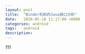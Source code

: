 ```yaml
---
layout: post
title:  "Binder机制的Java接口分析"
date:   2020-05-18 11:17:00 +0800
categories: android
tags:   android
description:
---
```

111
<!-- 一.获取Service Manager的Java远程接口
关键代码是ServiceManagerNative.asInterface(BinderInternal.getContextObject())
中间源码分析比较简单省略，直接记录关键点。BinderInternal.getContextObject()相当于
new BinderProxy(),该proxy的field mObject记录了c++层的BpBinder(0);c++层的BpBinder,
BBinder,binder驱动之间的关系以前已经探讨过，这里不再写。

二.HelloService的启动过程
该HelloService的demo在老罗博客里有，该博客也主要是记录老罗博客的关键点，方便我自己
记忆。HelloService在SystemServer.java里启动ServerThread启动起来，其他的常见
framework层java服务如Ams,Wms也是在这里启动起来。
new HelloService();这个语句会调用HelloService类的构造函数，而HelloService类继承于
IHelloService.Stub类，IHelloService.Stub类又继承了Binder类，因此，最后会调用
Binder类的构造函数： -->
<!-- {% highlight java %}
public class Binder implements IBinder {
......

private int mObject;

......


public Binder() {
  init();
  ......
}


private native final void init();


......
}
{% endhighlight %}
这里调用了一个JNI方法init来初始化这个Binder对象：

{% highlight c %}

static void android_os_Binder_init(JNIEnv* env, jobject clazz)
{
    JavaBBinderHolder* jbh = new JavaBBinderHolder(env, clazz);
    if (jbh == NULL) {
        jniThrowException(env, "java/lang/OutOfMemoryError", NULL);
        return;
    }
    LOGV("Java Binder %p: acquiring first ref on holder %p", clazz, jbh);
    jbh->incStrong(clazz);
    env->SetIntField(clazz, gBinderOffsets.mObject, (int)jbh);
}
{% endhighlight %}
JavaBBinderHolder这个对象就是在java和c++中切换的一个Holder，holder构造函数传入了clazz,
其中clazz就是我们的关键service。后面通过ibinderForJavaObject操作holder把java端服务binder
转换为c++端JavaBBinder

三. Client获取HelloService的Java远程接口的过程
 {%highlight java%}
 helloService = IHelloService.Stub.asInterface(  
					ServiceManager.getService("hello"));
 {%end highlight%}
 相当于
 {%highlight java%}
 helloService = IHelloService.Stub.asInterface(new BinderProxy()));
 // BinderProxy的mObject记录了BpBinder(handler),handler就是对应服务的底层句柄
 {%end highlight%}

 BinderProxy.transact函数是一个JNI方法，我们在前面已经介绍过了，这里不再累述。最过调
 用到Binder驱动程序，Binder驱动程序唤醒HelloService这个Server。前面我们在介绍HelloService
 的启动过程时，曾经提到，HelloService这个Server线程被唤醒之后，就会调用JavaBBinder
 的onTransact函数：
 {%highlight c++%}
 class JavaBBinder : public BBinder
 {
 	JavaBBinder(JNIEnv* env, jobject object)
 		: mVM(jnienv_to_javavm(env)), mObject(env->NewGlobalRef(object))
 	{
 		......
 	}

 	......

 	virtual status_t onTransact(
 		uint32_t code, const Parcel& data, Parcel* reply, uint32_t flags = 0)
 	{
 		JNIEnv* env = javavm_to_jnienv(mVM);

 		......

 		jboolean res = env->CallBooleanMethod(mObject, gBinderOffsets.mExecTransact,
 			code, (int32_t)&data, (int32_t)reply, flags);

 		......

 		return res != JNI_FALSE ? NO_ERROR : UNKNOWN_TRANSACTION;
 	}

 	......

         JavaVM* const   mVM;
 	jobject const   mObject;
 };
 {%end highlight%}
 前面我们在介绍HelloService的启动过程时，曾经介绍过，JavaBBinder类里面的成员变量mObject就
 是HelloService类的一个实例对象了。因此，这里通过语句：
 {%highlight c++%}
 jboolean res = env->CallBooleanMethod(mObject, gBinderOffsets.mExecTransact,
			code, (int32_t)&data, (int32_t)reply, flags);
 {%endhighlight%}
 就调用了HelloService.execTransact函数，而HelloService.execTransact函数继承了Binder类
 的execTransact函数：
{%highlight c++%}
public class Binder implements IBinder {
	......

	// Entry point from android_util_Binder.cpp's onTransact
	private boolean execTransact(int code, int dataObj, int replyObj, int flags) {
		Parcel data = Parcel.obtain(dataObj);
		Parcel reply = Parcel.obtain(replyObj);
		// theoretically, we should call transact, which will call onTransact,
		// but all that does is rewind it, and we just got these from an IPC,
		// so we'll just call it directly.
		boolean res;
		try {
			res = onTransact(code, data, reply, flags);
		} catch (RemoteException e) {
			reply.writeException(e);
			res = true;
		} catch (RuntimeException e) {
			reply.writeException(e);
			res = true;
		} catch (OutOfMemoryError e) {
			RuntimeException re = new RuntimeException("Out of memory", e);
			reply.writeException(re);
			res = true;
		}
		reply.recycle();
		data.recycle();
		return res;
	}
}
{%endhighlight%}
这里又调用了onTransact函数来作进一步处理。由于HelloService类继承了IHelloService.Stub类，
而IHelloService.Stub类实现了onTransact函数，HelloService类没有实现，因此，最终调用
了IHelloService.Stub.onTransact函数：
{%highlight c++%}
public interface IHelloService extends android.os.IInterface
{
	public static abstract class Stub extends android.os.Binder implements
  android.os.IHelloService
	{
		public boolean onTransact(int code, android.os.Parcel data, android.os.Parcel
      reply, int flags) throws android.os.RemoteException
		{
			switch (code)
			{
			......
			case TRANSACTION_getVal:
				{
					data.enforceInterface(DESCRIPTOR);
					int result = this.getVal();
					reply.writeNoException();
					reply.writeInt(result);
					return true;
				}
			}
			return super.onTransact(code, data, reply, flags);
		}

		......

	}
}
{%endhighlight%} -->
